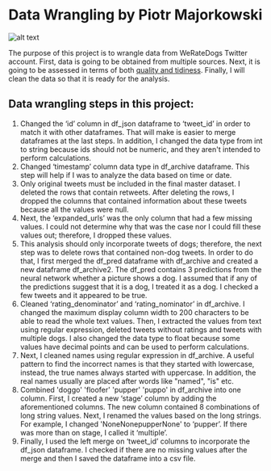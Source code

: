 # Data Wrangling by Piotr Majorkowski

![alt text](https://img.buzzfeed.com/buzzfeed-static/static/2018-06/26/0/asset/buzzfeed-prod-web-01/sub-buzz-24787-1529986279-1.png?downsize=700:*&output-format=auto&output-quality=auto)

The purpose of this project is to wrangle data from WeRateDogs Twitter account. First, data is going to be obtained
from multiple sources. Next, it is going to be assessed in terms of both [quality and tidiness](https://ryanwingate.com/purpose/tidy-data/ ). Finally, I will clean the data so that it is ready for the analysis.

## Data wrangling steps in this project:
1. Changed the ‘id’ column in df_json dataframe to ‘tweet_id’ in order to match it with other dataframes. That will make is easier to merge dataframes at the last steps. In addition, I changed the data type from int to string because ids should not be numeric, and they aren't intended to perform calculations.
2. Changed ‘timestamp’ column data type in df_archive dataframe. This step will help if I was to analyze the data based on time or date.
3. Only original tweets must be included in the final master dataset. I deleted the rows that contain retweets. After deleting the rows, I dropped the columns that contained information about these tweets because all the values were null.
4. Next, the ‘expanded_urls’ was the only column that had a few missing values. I could not determine why that was the case nor I could fill these values out; therefore, I dropped these values.
5. This analysis should only incorporate tweets of dogs; therefore, the next step was to delete rows that contained non-dog tweets. In order to do that, I first merged the df_pred dataframe with df_archive and created a new dataframe df_archive2. The df_pred contains 3 predictions from the neural network whether a picture shows a dog. I assumed that if any of the predictions suggest that it is a dog, I treated it as a dog. I checked a few tweets and it appeared to be true.
6. Cleaned ‘rating_denominator’ and ‘rating_nominator’ in df_archive. I changed the maximum display column width to 200 characters to be able to read the whole text values. Then, I extracted the values from text using regular expression, deleted tweets without ratings and tweets with multiple dogs. I also changed the data type to float because some values have decimal points and can be used to perform calculations.
7. Next, I cleaned names using regular expression in df_archive. A useful pattern to find the incorrect names is that they started with lowercase, instead, the true names always started with uppercase. In addition, the real names usually are placed after words like "named", "is" etc.
8. Combined 'doggo' 'floofer' 'pupper' 'puppo' in df_archive into one column. First, I created a new ‘stage’ column by adding the aforementioned columns. The new column contained 8 combinations of long string values. Next, I renamed the values based on the long strings. For example, I changed 'NoneNonepupperNone' to ‘pupper’. If there was more than on stage, I called it ‘multiple’.
9. Finally, I used the left merge on ‘tweet_id’ columns to incorporate the df_json dataframe. I checked if there are no missing values after the merge and then I saved the dataframe into a csv file.
